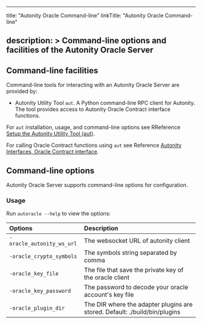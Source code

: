 
---
title: "Autonity Oracle Command-line"
linkTitle: "Autonity Oracle Command-line"

description: >
  Command-line options and facilities of the Autonity Oracle Server
---


## Command-line facilities

Command-line tools for interacting with an Autonity Oracle Server are provided by:

- Autonity Utility Tool `aut`. A Python command-line RPC client for Autonity. The tool provides access to Autonity Oracle Contract interface functions.

For `aut` installation, usage, and command-line options see RReference [Setup the Autonity Utility Tool (aut)](/account-holders/setup-aut/).

For calling Oracle Contract functions using `aut` see Reference [Autonity Interfaces, Oracle Contract interface](/reference/api/oracle/).

## Command-line options

Autonity Oracle Server supports command-line options for configuration.

### Usage

Run `autoracle --help` to view the options:

| Options | Description |
|:--|:--|
| `-oracle_autonity_ws_url` | The websocket URL of autonity client |
| `-oracle_crypto_symbols` | The symbols string separated by comma |
| `-oracle_key_file` | The file that save the private key of the oracle client |
| `-oracle_key_password` | The password to decode your oracle account's key file |
| `-oracle_plugin_dir` | The DIR where the adapter plugins are stored. Default: ./build/bin/plugins |

